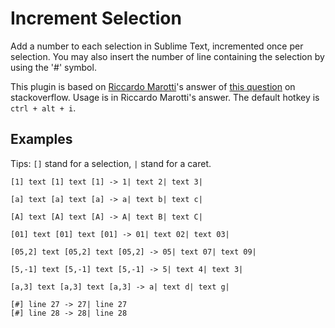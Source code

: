 Increment Selection==================Add a number to each selection in Sublime Text, incremented once per selection.You may also insert the number of line containing the selection by using the '#' symbol.This plugin is based on [Riccardo Marotti](http://stackoverflow.com/users/761777/riccardo-marotti)'s answer of [this question](http://stackoverflow.com/questions/14574941/add-a-number-to-each-selection-in-sublime-text-2-incremented-once-per-selection) on stackoverflow. Usage is in Riccardo Marotti's answer. The default hotkey is <code>ctrl + alt + i</code>.Examples----------Tips:  <code>[]</code> stand for a selection, <code>|</code> stand for a caret.	[1] text [1] text [1] -> 1| text 2| text 3|	[a] text [a] text [a] -> a| text b| text c|	[A] text [A] text [A] -> A| text B| text C|	[01] text [01] text [01] -> 01| text 02| text 03|	[05,2] text [05,2] text [05,2] -> 05| text 07| text 09|	[5,-1] text [5,-1] text [5,-1] -> 5| text 4| text 3|	[a,3] text [a,3] text [a,3] -> a| text d| text g|	[#] line 27 -> 27| line 27	[#] line 28 -> 28| line 28